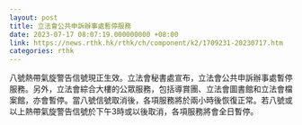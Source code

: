 ```yaml
---
layout: post
title: 立法會公共申訴辦事處暫停服務
date: 2023-07-17 08:07:19.000000000 +08:00
link: https://news.rthk.hk/rthk/ch/component/k2/1709231-20230717.htm
categories: rthk
---
```


八號熱帶氣旋警告信號現正生效。立法會秘書處宣布，立法會公共申訴辦事處暫停服務。另外，立法會綜合大樓的公眾服務，包括導賞團、立法會圖書館和立法會檔案館，亦會暫停。當八號信號取消後，各項服務將於兩小時後恢復正常。若八號或以上熱帶氣旋警告信號於下午3時或以後取消，各項服務將會全日暫停。
